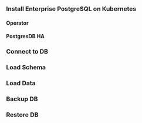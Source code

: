 ### Install Enterprise PostgreSQL on Kubernetes

#### Operator

#### PostgresDB HA


### Connect to DB


### Load Schema


### Load Data


### Backup  DB


### Restore DB